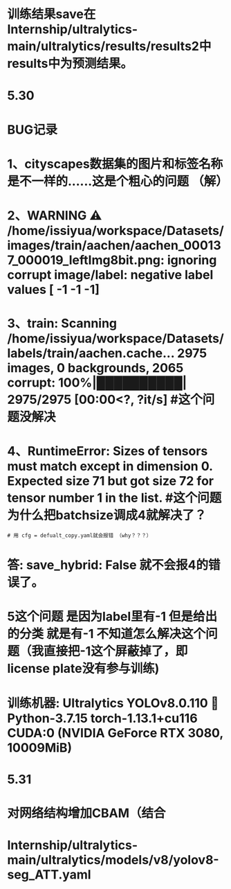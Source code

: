 # 训练结果save在Internship/ultralytics-main/ultralytics/results/results2中  results中为预测结果。


# 5.30
# BUG记录
# 1、cityscapes数据集的图片和标签名称是不一样的......这是个粗心的问题  （解）
# 2、WARNING ⚠️ /home/issiyua/workspace/Datasets/images/train/aachen/aachen_000137_000019_leftImg8bit.png: ignoring corrupt image/label: negative label values [ -1   -1   -1]
# 3、train: Scanning /home/issiyua/workspace/Datasets/labels/train/aachen.cache... 2975 images, 0 backgrounds, 2065 corrupt: 100%|██████████| 2975/2975 [00:00<?, ?it/s] #这个问题没解决
# 4、RuntimeError: Sizes of tensors must match except in dimension 0. Expected size 71 but got size 72 for tensor number 1 in the list. #这个问题为什么把batchsize调成4就解决了？
    # 用 cfg = defualt_copy.yaml就会报错 （why？？？）
#            答: save_hybrid: False 就不会报4的错误了。
# 5这个问题 是因为label里有-1 但是给出的分类 就是有-1 不知道怎么解决这个问题（我直接把-1这个屏蔽掉了，即license plate没有参与训练)
# 训练机器: Ultralytics YOLOv8.0.110 🚀 Python-3.7.15 torch-1.13.1+cu116 CUDA:0 (NVIDIA GeForce RTX 3080, 10009MiB)

# 5.31
# 对网络结构增加CBAM（结合
# Internship/ultralytics-main/ultralytics/models/v8/yolov8-seg_ATT.yaml
